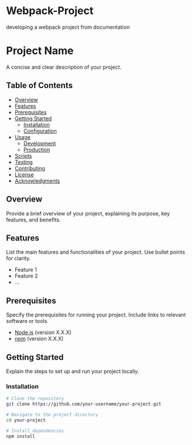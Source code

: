 # Webpack-Project
developing a webpack project from documentation
# Project Name

A concise and clear description of your project.

## Table of Contents

- [Overview](#overview)
- [Features](#features)
- [Prerequisites](#prerequisites)
- [Getting Started](#getting-started)
  - [Installation](#installation)
  - [Configuration](#configuration)
- [Usage](#usage)
  - [Development](#development)
  - [Production](#production)
- [Scripts](#scripts)
- [Testing](#testing)
- [Contributing](#contributing)
- [License](#license)
- [Acknowledgments](#acknowledgments)

## Overview

Provide a brief overview of your project, explaining its purpose, key features, and benefits.

## Features

List the main features and functionalities of your project. Use bullet points for clarity.

- Feature 1
- Feature 2
- ...

## Prerequisites

Specify the prerequisites for running your project. Include links to relevant software or tools.

- [Node.js](https://nodejs.org/) (version X.X.X)
- [npm](https://www.npmjs.com/) (version X.X.X)

## Getting Started

Explain the steps to set up and run your project locally.

### Installation

```bash
# Clone the repository
git clone https://github.com/your-username/your-project.git

# Navigate to the project directory
cd your-project

# Install dependencies
npm install

